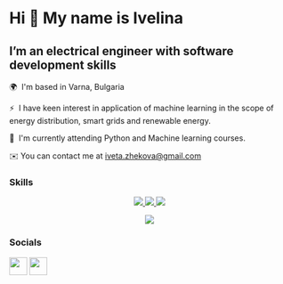 Hi 👋 My name is Ivelina
========================
I’m an electrical engineer with software development skills
---------------------------------------------------------
🌍  I'm based in Varna, Bulgaria

⚡  I have keen interest in application of machine learning in the scope of energy distribution, smart grids and renewable energy.

🧠  I'm currently attending Python and Machine learning courses.

✉️ You can contact me at [iveta.zhekova@gmail.com](mailto:iveta.zhekova@gmail.com)



### Skills

<p align="center">
  <a href="https://skillicons.dev">
    <img src="https://skillicons.dev/icons?i=py,matlab" />
  </a>
  <a href="https://jupyter.org">
    <img src="https://jupyter.org/assets/homepage/main-logo.svg" />
  </a>
  <a href="https://skillicons.dev">
    <img src="https://skillicons.dev/icons?i=md,latex,github,autocad,arduino" />
  </a>
</p>

<p align="center">
  <a href="https://scikit-learn.org">
    <img src="https://scikit-learn.org/stable/_static/scikit-learn-logo-small.png" />
  </a>

 
### Socials<p align="left"> <a href="https://www.github.com/Ivelina-Z" target="_blank" rel="noreferrer"><img src="https://raw.githubusercontent.com/danielcranney/readme-generator/main/public/icons/socials/github.svg" width="32" height="32" /></a> <a href="https://www.linkedin.com/in/ivelina-zhekova-87212816a/" target="_blank" rel="noreferrer"><img src="https://raw.githubusercontent.com/danielcranney/readme-generator/main/public/icons/socials/linkedin.svg" width="32" height="32" /></a></p>
